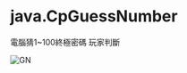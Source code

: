 # java.CpGuessNumber
電腦猜1~100終極密碼 玩家判斷

![GN](https://user-images.githubusercontent.com/74231280/149662360-dc95e319-016d-401c-ad45-6e606849fd44.png)
